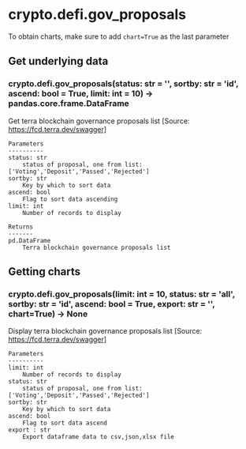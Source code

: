 # crypto.defi.gov_proposals

To obtain charts, make sure to add `chart=True` as the last parameter

## Get underlying data 
### crypto.defi.gov_proposals(status: str = '', sortby: str = 'id', ascend: bool = True, limit: int = 10) -> pandas.core.frame.DataFrame

Get terra blockchain governance proposals list [Source: https://fcd.terra.dev/swagger]

    Parameters
    ----------
    status: str
        status of proposal, one from list: ['Voting','Deposit','Passed','Rejected']
    sortby: str
        Key by which to sort data
    ascend: bool
        Flag to sort data ascending
    limit: int
        Number of records to display

    Returns
    -------
    pd.DataFrame
        Terra blockchain governance proposals list

## Getting charts 
### crypto.defi.gov_proposals(limit: int = 10, status: str = 'all', sortby: str = 'id', ascend: bool = True, export: str = '', chart=True) -> None

Display terra blockchain governance proposals list [Source: https://fcd.terra.dev/swagger]

    Parameters
    ----------
    limit: int
        Number of records to display
    status: str
        status of proposal, one from list: ['Voting','Deposit','Passed','Rejected']
    sortby: str
        Key by which to sort data
    ascend: bool
        Flag to sort data ascend
    export : str
        Export dataframe data to csv,json,xlsx file
